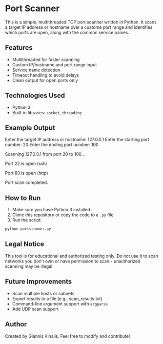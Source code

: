 # Port Scanner

This is a simple, multithreaded TCP port scanner written in Python.
It scans a target IP address or hostname over a custome port range and identifies which ports are open, along with the common service names.

## Features

- Multithreaded for faster scanning
- Custom IP/hostname and port range input
- Service name detection
- Timeout handling to avoid delays
- Clean output for open ports only

## Technologies Used

- Python 3
- Built-in libraries: `socket`, `threading`

## Example Output

Enter the target IP address or hostname: 127.0.0.1
Enter the starting port number: 20
Enter the ending port number: 100

Scanning 127.0.0.1 from port 20 to 100...

Port 22 is open (ssh)

Port 80 is open (http)

Port scan completed.

## How to Run

1. Make sure you have Python 3 installed.
2. Clone this repository or copy the code to a `.py` file.
3. Run the script:

```bash
python portscanner.py
```

## Legal Notice

This tool is for educational and authorized testing only.
Do not use it to scan networks you don't own or have permission to scan - unauthorized scanning may be illegal.

## Future Improvements

- Scan multiple hosts or subnets
- Export results to a file (e.g., scan_results.txt)
- Command-line argument support with `argparse`
- Add UDP scan support

## Author

Created by Giannis Kinalis. Feel free to modify and contribute!
